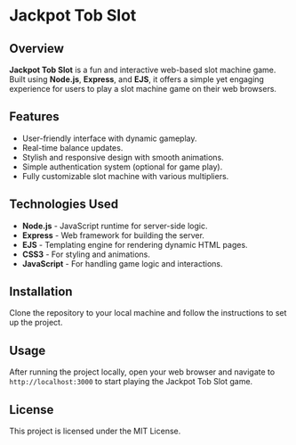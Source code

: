 # Jackpot Tob Slot

## Overview

**Jackpot Tob Slot** is a fun and interactive web-based slot machine game. Built using **Node.js**, **Express**, and **EJS**, it offers a simple yet engaging experience for users to play a slot machine game on their web browsers.

## Features

- User-friendly interface with dynamic gameplay.
- Real-time balance updates.
- Stylish and responsive design with smooth animations.
- Simple authentication system (optional for game play).
- Fully customizable slot machine with various multipliers.

## Technologies Used

- **Node.js** - JavaScript runtime for server-side logic.
- **Express** - Web framework for building the server.
- **EJS** - Templating engine for rendering dynamic HTML pages.
- **CSS3** - For styling and animations.
- **JavaScript** - For handling game logic and interactions.

## Installation

Clone the repository to your local machine and follow the instructions to set up the project.

## Usage

After running the project locally, open your web browser and navigate to `http://localhost:3000` to start playing the Jackpot Tob Slot game.

## License

This project is licensed under the MIT License.

